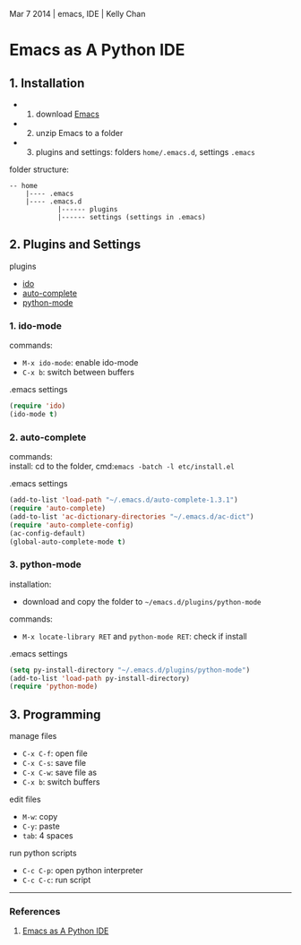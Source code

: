 Mar 7 2014 | emacs, IDE | Kelly Chan
# Emacs as A Python IDE

## 1. Installation

- 1. download [Emacs](http://ftp.gnu.org/gnu/emacs/windows/)
- 2. unzip Emacs to a folder
- 3. plugins and settings: folders `home/.emacs.d`, settings `.emacs`

folder structure:
```
-- home
    |---- .emacs
    |---- .emacs.d
            |------ plugins
            |------ settings (settings in .emacs)
```

## 2. Plugins and Settings

plugins
- [ido](http://www.emacswiki.org/emacs/InteractivelyDoThings)
- [auto-complete](http://www.emacswiki.org/emacs/AutoComplete)
- [python-mode](https://launchpad.net/python-mode)

### 1. ido-mode

commands:  
- `M-x ido-mode`: enable ido-mode
- `C-x b`: switch between buffers

.emacs settings
```lisp
(require 'ido)
(ido-mode t)
```

### 2. auto-complete

commands:  
install: cd to the folder, cmd:`emacs -batch -l etc/install.el`  

.emacs settings
```lisp
(add-to-list 'load-path "~/.emacs.d/auto-complete-1.3.1")
(require 'auto-complete)
(add-to-list 'ac-dictionary-directories "~/.emacs.d/ac-dict")
(require 'auto-complete-config)
(ac-config-default)
(global-auto-complete-mode t)
```

### 3. python-mode

installation:
- download and copy the folder to `~/emacs.d/plugins/python-mode`

commands:
- `M-x locate-library RET` and `python-mode RET`: check if install

.emacs settings
```lisp
(setq py-install-directory "~/.emacs.d/plugins/python-mode")
(add-to-list 'load-path py-install-directory)
(require 'python-mode)
```

## 3. Programming

manage files
- `C-x C-f`: open file
- `C-x C-s`: save file
- `C-x C-w`: save file as
- `C-x b`: switch buffers

edit files
- `M-w`: copy
- `C-y`: paste
- `tab`: 4 spaces

run python scripts
- `C-c C-p`: open python interpreter
- `C-c C-c`: run script


---
### References
1. [Emacs as A Python IDE](http://www.jesshamrick.com/2012/09/18/emacs-as-a-python-ide/)
